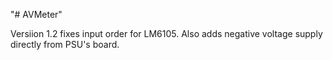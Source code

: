 "# AVMeter"

Versiion 1.2 fixes input order for LM6105.  Also adds negative voltage supply directly from PSU's board.
